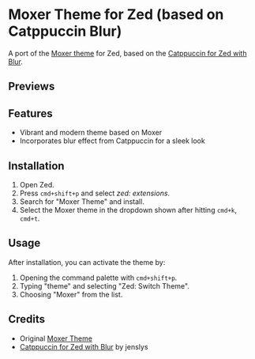 # Moxer Theme for Zed (based on Catppuccin Blur)

A port of the [Moxer theme](https://github.com/moxer-theme/moxer-code.git) for Zed, based on the [Catppuccin for Zed with Blur](https://github.com/jenslys/zed-catppuccin-blur.git).

## Previews


## Features

- Vibrant and modern theme based on Moxer
- Incorporates blur effect from Catppuccin for a sleek look

## Installation

1. Open Zed.
2. Press `cmd+shift+p` and select _zed: extensions_.
3. Search for "Moxer Theme" and install.
4. Select the Moxer theme in the dropdown shown after hitting `cmd+k`, `cmd+t`.

## Usage

After installation, you can activate the theme by:

1. Opening the command palette with `cmd+shift+p`.
2. Typing "theme" and selecting "Zed: Switch Theme".
3. Choosing "Moxer" from the list.

## Credits

- Original [Moxer Theme](https://github.com/moxer-theme/moxer-code.git)
- [Catppuccin for Zed with Blur](https://github.com/jenslys/zed-catppuccin-blur.git) by jenslys
